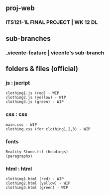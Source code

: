 ## proj-web
  ### ITS121-1L FINAL PROJECT | WK 12 DL

## sub-branches
  ### _vicente-feature | vicente's sub-branch

## folders & files (official)
  ### js : jscript
    clothing1.js (red) - WIP
    clothing2.js (yellow) - WIP
    clothing3.js (green) - WIP
  ### css : css
    main.css - WIP
    clothing.css (for clothing1,2,3) - WIP
  ### fonts
    Reality Stone.ttf (headings)
    (paragraphs)
  ### html : html
    clothing1.html (red) - WIP
    clothing2.html (yellow) - WIP
    clothing3.html (green) - WIP